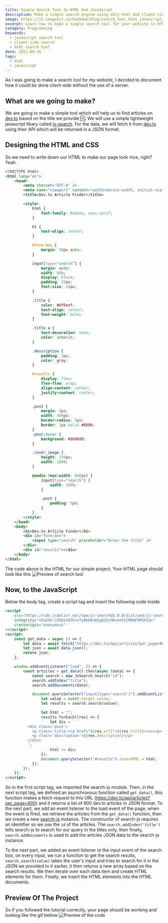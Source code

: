```yaml
---
title: Simple Search Tool In HTML And JavaScript
description: Make a simple search engine using only html and client-side JavaScript, no backend needed
image: https://ik.imagekit.io/kudadam/blog/search_tool_html_javascript/hero.jpg
excerpt: Learn how to make a simple search tool for your website in HTML and JavaScript
category: Programming
keywords:
  - javascript search tool
  - client-side search
  - html search tool
date: 2021-09-16
tags:
  - html
  - javascript
---
```


<p class="intro">
	As I was going to make a search tool for my website, I decided to document how it could be done client-side without the use of a server.
</p>

## What are we going to make?

We are going to make a simple tool which will help us to find articles on [dev.to](https://dev.to) based on the title we provide :cool:. We will use a simple lightweight javascript libary called [js-search](https://github.com/bvaughn/js-search).
For the data, we will fetch it from [dev.to](https://dev.to) using their API which will be returned in a JSON format.

## Designing the HTML and CSS

So we need to write down our HTML to make our page look nice, right? Yeah.

```html
<!DOCTYPE html>
<html lang="en">
	<head>
		<meta charset="UTF-8" />
		<meta name="viewport" content="width=device-width, initial-scale=1.0" />
		<title>Dev.to Article Finder</title>

		<style>
			html {
				font-family: Roboto, sans-serif;
			}

			h1 {
				text-align: center;
			}

			#form-box {
				margin: 30px auto;
			}

			input[type="search"] {
				margin: auto;
				width: 80%;
				display: block;
				padding: 15px;
				font-size: 20px;
			}

			.title {
				color: #0f6eef;
				text-align: center;
				font-weight: bold;
			}

			.title a {
				text-decoration: none;
				color: inherit;
			}

			.description {
				padding: 1px;
				color: gray;
			}

			#results {
				display: flex;
				flex-flow: wrap;
				align-content: center;
				justify-content: center;
			}

			.post {
				margin: 5px;
				width: 400px;
				border-radius: 5px;
				border: 1px solid #8888;
			}
			.post:hover {
				background: #d8d8d8;
			}

			.cover_image {
				height: 150px;
				width: 100%;
			}

			@media (max-width: 600px) {
				input[type="search"] {
					width: 100%;
				}

				.post {
					padding: 5px;
				}
			}
		</style>
	</head>
	<body>
		<h1>Dev.to Article Finder</h1>
		<div id="form-box">
			<input type="search" placeholder="Enter the title" />
		</div>
		<div id="results"></div>
	</body>
</html>
```

The code above is the HTML for our simple project.
Your HTML page should look like this
![Preview of search tool](https://ik.imagekit.io/kudadam/blog/search_tool_html_javascript/preview.PNG)

## Now, to the JavaScript

Below the body tag, create a script tag and insert the following code inside

```html
<script
	src="https://cdn.jsdelivr.net/npm/js-search@2.0.0/dist/umd/js-search.min.js"
	integrity="sha256-LD9UsSATk+xTzAbk8nD2gA2bjHKvetXtCMDAFkM2K5Q="
	crossorigin="anonymous"
></script>
<script>
	const get_data = async () => {
		let data = await fetch("https://dev.to/api/articles?per_page=900");
		let json = await data.json();
		return json;
	};

	window.addEventListener("load", () => {
		const articles = get_data().then(async (data) => {
			const search = new JsSearch.Search("id");
			search.addIndex("title");
			search.addDocuments(data);

			document.querySelector("input[type='search']").addEventListener("input", (event) => {
				let value = event.target.value;
				let results = search.search(value);

				let html = "";
				results.forEach((res) => {
					let div = `
          <div class='post'>
            <p class='title'><a href="${res.url}">${res.title}</a></p>
            <p class='description'>${res.description}</p>
          </div>
          `;
					html += div;
				});
				document.querySelector("#results").innerHTML = html;
			});
		});
	});
</script>
```

So in the first script tag, we imported the search-js module.
Then, in the next script tag, we defined an asynchronous function called `get_data()`, this function makes a fetch request to this URL (https://dev.to/api/articles?per_page=900) and it returns a list of 900 dev.to articles in JSON format.
To the next part, we add an event listener to the load event of the page, when the event is fired, we retrieve the articles from the `get_data()` function, then we create a new [search-js](https://github.com/bvaughn/js-search) instance. The constructor of search-js requires an identifier so we use the `id` of the articles. The `search.addIndex('title')` tells search-js to search for our query in the titles only, then finally, `search.addDocuments` is used to add the articles JSON data to the search-js instance.

To the next part, we added an event listener to the input event of the search box, on every input, we run a function to get the search results, `search.search(value)` takes the user's input and tries to search for it in the JSON we provided to it earlier, it then returns a new array based on the search results.
We then iterate over each data item and create HTML elements for them. Finally, we insert the HTML elements into the HTML documents.

## Preview Of The Project

So if you followed the tutorial correctly, your page should be working and looking like the gif bellow
![Preview of the code](https://ik.imagekit.io/kudadam/blog/search_tool_html_javascript/preview.gif)
